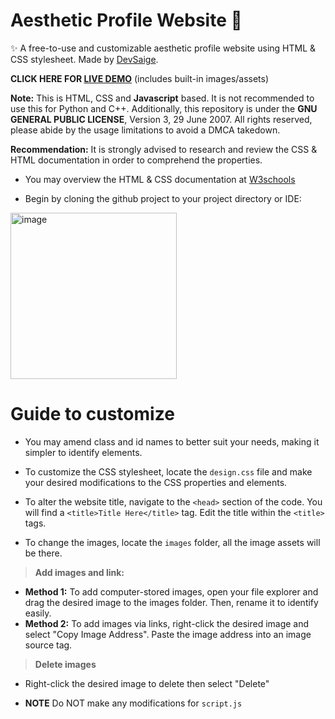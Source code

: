 # Aesthetic Profile Website 🌹
✨ A free-to-use and customizable aesthetic profile website using HTML &amp; CSS stylesheet. Made by [DevSaige](https://magical-biplane-538.notion.site/About-Me-f71aa66fff4a4b368159342d6948c1ac?pvs=4).

**CLICK HERE FOR [LIVE DEMO](https://aesthetic-profile-website.devsaige.repl.co)** (includes built-in images/assets)

**Note:** This is HTML, CSS and __Javascript__ based. It is not recommended to use this for Python and C++. Additionally, this repository is under the **GNU GENERAL PUBLIC LICENSE**, Version 3, 29 June 2007. All rights reserved, please abide by the usage limitations to avoid a DMCA takedown.

**Recommendation:** It is strongly advised to research and review the CSS & HTML documentation in order to comprehend the properties.
- You may overview the HTML & CSS documentation at [W3schools](https://w3schools.com/)

- Begin by cloning the github project to your project directory or IDE:
<img width="266" alt="image" src="https://github.com/saigedev/Aesthetic-Profile-Website/assets/133263133/a8fe1f5a-67e0-4d8f-8c20-12e6e7d7ba1a">

# Guide to customize
- You may amend class and id names to better suit your needs, making it simpler to identify elements.
- To customize the CSS stylesheet, locate the `design.css` file and make your desired modifications to the CSS properties and elements.
- To alter the website title, navigate to the `<head>` section of the code. You will find a `<title>Title Here</title>` tag. Edit the title within the `<title>` tags.
  
- To change the images, locate the `images` folder, all the image assets will be there.

> **Add images and link:**
- **Method 1:** To add computer-stored images, open your file explorer and drag the desired image to the images folder. Then, rename it to identify easily.
- **Method 2:** To add images via links, right-click the desired image and select "Copy Image Address". Paste the image address into an image source tag.
> **Delete images**
- Right-click the desired image to delete then select "Delete"

- **NOTE** Do NOT make any modifications for `script.js`

